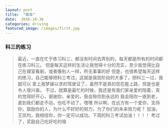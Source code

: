 ```yaml
---
layout: post
title:  "练车"
date:  2016-10-30
categories: driving
featured_image: /images/first.jpg
---
```


### 科三的练习

>最近，一直在忙于练习科三，都没有时间去弄别的，每天都是所有的时间都在练习科三。
>但是每天这样的生活让我觉得十分的充实，至少我觉得比自己在寝室看剧，或者像别人一样，所无事事的好
>但是，也很希望每天这样的练习，自己能够把科三考过，这就是我现阶段的大事了。把科三一过，我就可以
>拿上我梦寐以求的驾驶证了，虽然不是真的现在能上路，但是也是令人很兴奋。
>不过，就算是最忙的时候，我还是有我们家亲爱的陪着，真的觉得好开心，谢谢你，亲爱的，我会陪你到永远的
>我会陪你一直到老，直到我们都走不动，也吃不动了。嘿嘿
>所以啊，在远方有一个爱你，支持你，鼓励你的人，为什么不好好的努力，为了你们的未来努力呢？
>加油，王凤均，我相信你，你一定可以成功。下周的科三考试加油！！！！
>考过了，奖励自己吃好吃的哦